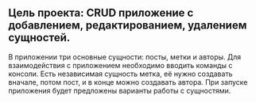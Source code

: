 
Цель проекта: CRUD приложение с добавлением, редактированием, удалением сущностей.
---
В приложении три основные сущности: посты, метки и авторы. 
Для взаимодействия с приложением необходимо вводить команды с консоли. 
Есть независимая сущность метка, её нужно создавать вначале, потом пост, и в конце можно создавать автора. 
При запуске приложения будет предложены варианты работы с сущностями.